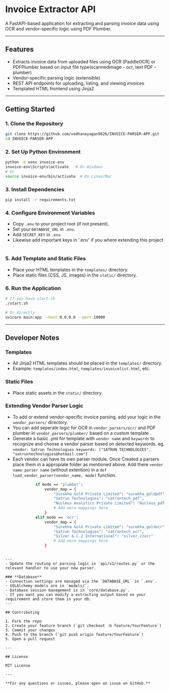 # Invoice Extractor API

A FastAPI-based application for extracting and parsing invoice data using OCR and vendor-specific logic using PDF Plumber.

---

## Features

- Extracts invoice data from uploaded files using OCR (PaddleOCR) or PDFPlumber based on input file type(scannedimage - ocr, text PDF - plumber)
- Vendor-specific parsing logic (extensible)
- REST API endpoints for uploading, listing, and viewing invoices
- Templated HTML frontend using Jinja2

---

## Getting Started

### 1. **Clone the Repository**
```sh
git clone https://github.com/vedhanayagan9626/INVOICE-PARSER-APP.git
cd INVOICE-PARSER-APP
```

### 2. **Set Up Python Environment**
```sh
python -m venv invoice-env
invoice-env\Scripts\activate   # On Windows
# Or
source invoice-env/bin/activate  # On Linux/Mac
```

### 3. **Install Dependencies**
```sh
pip install -r requirements.txt
```

### 4. **Configure Environment Variables**
- Copy `.env` to your project root (if not present).
- Set your `DATABASE_URL` in `.env`.
- Add `SECRET_KEY` in `.env`.
- Likewise add important keys in '.env' if you where extending this project .
  
### 5. **Add Template and Static Files**
- Place your HTML templates in the `templates/` directory.
- Place static files (CSS, JS, images) in the `static/` directory.

### 6. **Run the Application**
```sh
# If you have start.sh
./start.sh

# Or directly
uvicorn main:app --host 0.0.0.0 --port 10000
```

---

## Developer Notes

### **Templates**
- All Jinja2 HTML templates should be placed in the `templates/` directory.
- Example: `templates/index.html`, `templates/invoicelist.html`, etc.

### **Static Files**
- Place static assets in the `static/` directory.

### **Extending Vendor Parser Logic**
- To add or extend vendor-specific invoice parsing, add your logic in the `vendor_parsers/` directory.
- You can add seperate logic for OCR in `vendor_parsers/ocr/` and PDF plumber in `vendor_parsers/plumber/` based on a custom template .
- Generate a basic .yml for template with `vendor name` and `keywords` to recognize and choose a vendor parser based on detected keywords.
  eg.  `vendor: Satrun Technologies
        keywords: ["SATRUN TECHNOLOGIES", "satruntechnologies@hotmail.com"] `
- Each vendor can have its own parser module.
  Once Created a parsers place them in a appropiate folder as mentioned above. Add there `vendor name`: `parser name` (without extention)
  in a `def load_vendor_parser(vendor_name, mode)` function.
  ```sh
            if mode == 'plumber':
                vendor_map = {
                    "Surekha Gold Private Limited": "surekha_goldpdf",
                    "Satrun Technologies": "satruntech_pdf",
                    "Nucleus Analytics Private Limited": "Nucleus_pdf"
                    # Add more mappings here
                }
            elif mode == 'ocr':
                vendor_map = {
                    "Surekha Gold Private Limited": "surekha_goldocr",
                    "Satrun Technologies": "satruntech_ocr",
                    "Silver & C.Z International": "silver_czocr"
                    # Add more mappings here
                }
```

---
- Update the routing or parsing logic in `api/v1/routes.py` or the relevant handler to use your new parser.

### **Database**
- Connection settings are managed via the `DATABASE_URL` in `.env`.
- SQLAlchemy models are in `models/`.
- Database session management is in `core/database.py`.
- If you want you can modify a extracting output based on your requirement and store them in your db.
---

## Contributing

1. Fork the repo
2. Create your feature branch (`git checkout -b feature/YourFeature`)
3. Commit your changes
4. Push to the branch (`git push origin feature/YourFeature`)
5. Open a pull request

---

## License

MIT License

---

**For any questions or issues, please open an issue on GitHub.**
